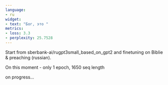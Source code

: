```yaml
---
language:
- ru
widget:
- text: "Бог, это "
metrics:
- loss: 3.3
- perplexity: 25.7528
---
```


Start from sberbank-ai/rugpt3small_based_on_gpt2 and finetuning on Biblie & preaching (russian).

On this moment - only 1 epoch, 1650 seq length

on progress...